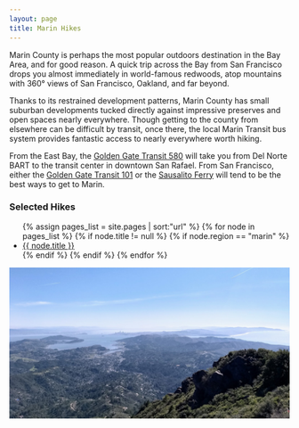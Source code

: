 ```yaml
---
layout: page
title: Marin Hikes
---
```


<p class="message">
  Marin County is perhaps the most popular outdoors destination in the Bay Area, and for good reason. A quick trip across the Bay from San Francisco drops you almost immediately in world-famous redwoods, atop mountains with 360° views of San Francisco, Oakland, and far beyond.
</p>

Thanks to its restrained development patterns, Marin County has small suburban developments tucked directly against impressive preserves and open spaces nearly everywhere. Though getting to the county from elsewhere can be difficult by transit, once there, the local Marin Transit bus system provides fantastic access to nearly everywhere worth hiking.

<p class="message">
  From the East Bay, the <a href="https://www.goldengate.org/bus/route-schedule/del-norte-bart-station-san-rafael-580/">Golden Gate Transit 580</a> will take you from Del Norte BART to the transit center in downtown San Rafael. From San Francisco, either the <a href="https://www.goldengate.org/bus/route-schedule/santa-rosa-san-francisco-101/">Golden Gate Transit 101</a> or the <a href="https://www.goldengate.org/ferry/route-schedule/sausalito-san-francisco/">Sausalito Ferry</a> will tend to be the best ways to get to Marin.
</p>

### Selected Hikes

<ul>
{% assign pages_list = site.pages | sort:"url" %}
{% for node in pages_list %}
    {% if node.title != null %}
    {% if node.region == "marin" %}
<li><a class="hike-difficulty-{{ node.difficulty }}" href="{{ node.url | absolute_url }}">{{ node.title }}</a></li>
    {% endif %}
    {% endif %}
{% endfor %}
</ul>

<img src="/assets/mt-tam.jpg">